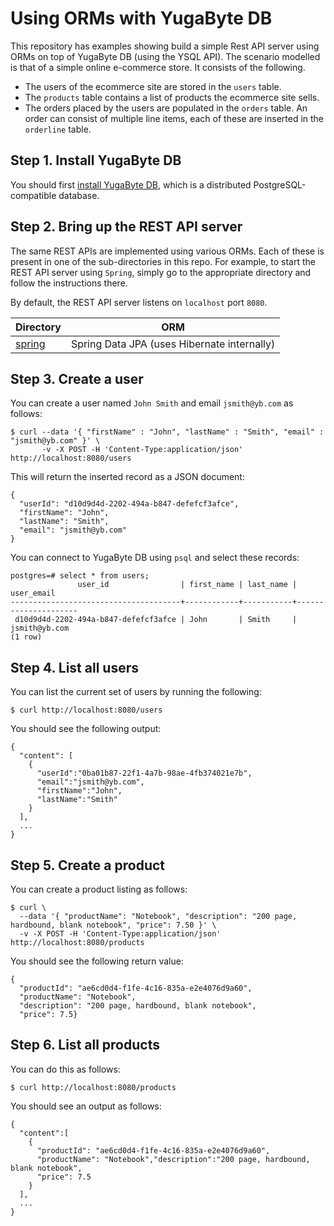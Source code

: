 # Using ORMs with YugaByte DB

This repository has examples showing build a simple Rest API server using ORMs on top of YugaByte DB (using the YSQL API). The scenario modelled is that of a simple online e-commerce store. It consists of the following.

* The users of the ecommerce site are stored in the `users` table. 
* The `products` table contains a list of products the ecommerce site sells.
* The orders placed by the users are populated in the `orders` table. An order can consist of multiple line items, each of these are inserted in the `orderline` table.

## Step 1. Install YugaByte DB

You should first [install YugaByte DB](https://docs.yugabyte.com/latest/quick-start/), which is a distributed PostgreSQL-compatible database.

## Step 2. Bring up the REST API server

The same REST APIs are implemented using various ORMs. Each of these is present in one of the sub-directories in this repo. For example, to start the REST API server using `Spring`, simply go to the appropriate directory and follow the instructions there.

By default, the REST API server listens on `localhost` port `8080`.

| Directory  | ORM |
| ------------- | ------------- |
| [spring](https://github.com/YugaByte/orm-examples/blob/master/spring)  | Spring Data JPA (uses Hibernate internally)   |


## Step 3. Create a user

You can create a user named `John Smith` and email `jsmith@yb.com` as follows:

```
$ curl --data '{ "firstName" : "John", "lastName" : "Smith", "email" : "jsmith@yb.com" }' \
       -v -X POST -H 'Content-Type:application/json' http://localhost:8080/users
```

This will return the inserted record as a JSON document:
```
{
  "userId": "d10d9d4d-2202-494a-b847-defefcf3afce",
  "firstName": "John",
  "lastName": "Smith",
  "email": "jsmith@yb.com"
}
```

You can connect to YugaByte DB using `psql` and select these records:
```
postgres=# select * from users;
               user_id                | first_name | last_name |     user_email
--------------------------------------+------------+-----------+---------------------
 d10d9d4d-2202-494a-b847-defefcf3afce | John       | Smith     | jsmith@yb.com
(1 row)
```

## Step 4. List all users

You can list the current set of users by running the following:
```
$ curl http://localhost:8080/users
```

You should see the following output:
```
{
  "content": [
    {
      "userId":"0ba01b87-22f1-4a7b-98ae-4fb374021e7b",
      "email":"jsmith@yb.com",
      "firstName":"John",
      "lastName":"Smith"
    }
  ],
  ...
}
```

## Step 5. Create a product

You can create a product listing as follows:
```
$ curl \
  --data '{ "productName": "Notebook", "description": "200 page, hardbound, blank notebook", "price": 7.50 }' \
  -v -X POST -H 'Content-Type:application/json' http://localhost:8080/products
```

You should see the following return value:
```
{
  "productId": "ae6cd0d4-f1fe-4c16-835a-e2e4076d9a60",
  "productName": "Notebook",
  "description": "200 page, hardbound, blank notebook",
  "price": 7.5}
```

## Step 6. List all products

You can do this as follows:
```
$ curl http://localhost:8080/products
```

You should see an output as follows:
```
{
  "content":[
    {
      "productId": "ae6cd0d4-f1fe-4c16-835a-e2e4076d9a60",
      "productName": "Notebook","description":"200 page, hardbound, blank notebook",
      "price": 7.5
    }
  ],
  ...
}
```

